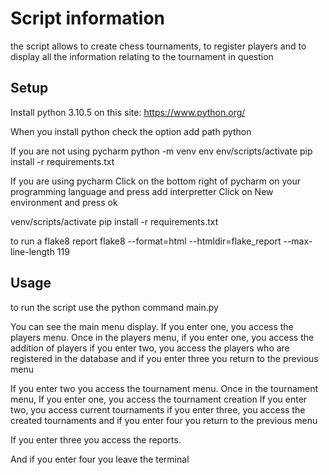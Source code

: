 # Script information
the script allows to create chess tournaments,
to register players and to display all the information relating to the tournament in question

## Setup
Install python 3.10.5 on this site:
https://www.python.org/

When you install python check the option
add path python

If you are not using pycharm
python -m venv env 
env/scripts/activate 
pip install -r requirements.txt

If you are using pycharm
Click on the bottom right of pycharm on your programming language and press add interpretter
Click on New environment and press ok

venv/scripts/activate
pip install -r requirements.txt

to run a flake8 report
flake8 --format=html --htmldir=flake_report --max-line-length 119

## Usage
to run the script use the python command main.py

You can see the main menu display. 
If you enter one, you access the players menu.
Once in the players menu,
if you enter one, you access the addition of players
if you enter two, you access the players who are registered in the database
and if you enter three you return to the previous menu

If you enter two you access the tournament menu.
Once in the tournament menu,
If you enter one, you access the tournament creation
If you enter two, you access current tournaments
if you enter three, you access the created tournaments
and if you enter four you return to the previous menu

If you enter three you access the reports.

And if you enter four you leave the terminal


